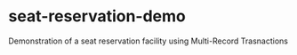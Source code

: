 # seat-reservation-demo
Demonstration of a seat reservation facility using Multi-Record Trasnactions
